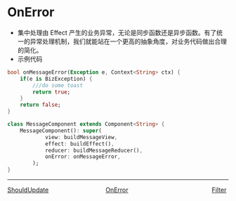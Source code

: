 <!--
 * @Author: zhengyuan
 * @LastEditors: zhengyuan
 * @Description: file content
 * @Date: 2019-04-25 17:28:15
 * @LastEditTime: 2019-04-26 10:06:52
 -->
# OnError

-   集中处理由 Effect 产生的业务异常，无论是同步函数还是异步函数。有了统一的异常处理机制，我们就能站在一个更高的抽象角度，对业务代码做出合理的简化。
-   示例代码

```dart
bool onMessageError(Exception e, Context<String> ctx) {
    if(e is BizException) {
        ///do some toast
        return true;
    }
    return false;
}

class MessageComponent extends Component<String> {
    MessageComponent(): super(
            view: buildMessageView,
            effect: buildEffect(),
            reducer: buildMessageReducer(),
            onError: onMessageError,
        );
}
```
---
<div style="width:100%;height:40px;">
    <a style="width:33%;float:left;" href="./Should-Update-cn.md">ShouldUpdate</a>
    <a style="width:33%;float:left;text-align:center;" href="./On-Error-cn.md">OnError</a>
    <a style="width:33%;float:left;text-align:right;"href="./Filter-cn.md">Filter</a>
</div>